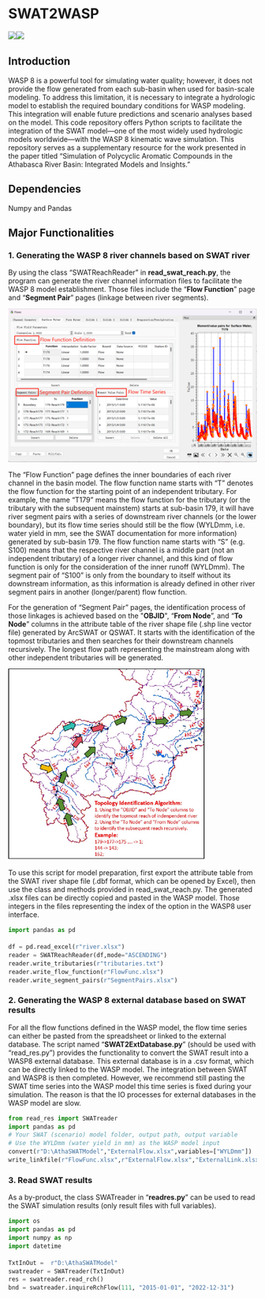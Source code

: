 # **SWAT2WASP**

<img src="https://img.shields.io/badge/Version-1.0-brightgreen" /><img src="https://img.shields.io/badge/Language-Python-blue" />	

## Introduction

WASP 8 is a powerful tool for simulating water quality; however, it does not provide the flow generated from each sub-basin when used for basin-scale modeling. To address this limitation, it is necessary to integrate a hydrologic model to establish the required boundary conditions for WASP modeling. This integration will enable future predictions and scenario analyses based on the model. This code repository offers Python scripts to facilitate the integration of the SWAT model—one of the most widely used hydrologic models worldwide—with the WASP 8 kinematic wave simulation. This repository serves as a supplementary resource for the work presented in the paper titled “Simulation of Polycyclic Aromatic Compounds in the Athabasca River Basin: Integrated Models and Insights.”

## Dependencies

Numpy and Pandas

## Major Functionalities

### 1. Generating the WASP 8 river channels based on SWAT river

By using the class “SWATReachReader” in **read_swat_reach.py**, the program can generate the river channel information files to facilitate the WASP 8 model establishment. Those files include the “**Flow Function**” page and “**Segment Pair**” pages (linkage between river segments). 

<img src="WASPpages.png" alt="WASPpages" style="zoom: 50%;" />

The “Flow Function” page defines the inner boundaries of each river channel in the basin model. The flow function name starts with “T” denotes the flow function for the starting point of an independent tributary. For example, the name “T179” means the flow function for the tributary (or the tributary with the subsequent mainstem) starts at sub-basin 179, it will have river segment pairs with a series of downstream river channels (or the lower boundary), but its flow time series should still be the flow (WYLDmm, i.e. water yield in mm, see the SWAT documentation for more information) generated by sub-basin 179. The flow function name starts with “S” (e.g. S100) means that the respective river channel is a middle part (not an independent tributary) of a longer river channel, and this kind of flow function is only for the consideration of the inner runoff  (WYLDmm). The segment pair of “S100” is only from the boundary to itself without its downstream information, as this information is already defined in other river segment pairs in another (longer/parent) flow function.

For the generation of “Segment Pair” pages, the identification process of those linkages is achieved based on the "**OBJID**", “**From Node**”, and “**To Node**” columns in the attribute table of the river shape file (.shp line vector file) generated by ArcSWAT or QSWAT. It starts with the identification of the topmost tributaries and then searches for their downstream channels recursively. The longest flow path representing the mainstream along with other independent tributaries will be generated. 

<img src="segmentpair.jpg" alt="algorithm" style="zoom:50%;" />

To use this script for model preparation, first export the attribute table from the SWAT river shape file (.dbf format, which can be opened by Excel), then use the class and methods provided in read_swat_reach.py. The generated .xlsx files can be directly copied and pasted in the WASP model. Those integers in the files representing the index of the option in the WASP8 user interface.

```python
import pandas as pd

df = pd.read_excel(r"river.xlsx") 
reader = SWATReachReader(df,mode="ASCENDING")
reader.write_tributaries(r"tributaries.txt")
reader.write_flow_function(r"FlowFunc.xlsx") 
reader.write_segment_pairs(r"SegmentPairs.xlsx")
```

### 2. Generating the WASP 8 external database based on SWAT results

For all the flow functions defined in the WASP model, the flow time series can either be pasted from the spreadsheet or linked to the external database. The script named “**SWAT2ExtDatabase.py**” (should be used with “read_res.py”) provides the functionality to convert the SWAT result into a WASP8 external database. This external database is in a .csv format, which can be directly linked to the WASP model. The integration between SWAT and WASP8 is then completed. However, we recommend still pasting the SWAT time series into the WASP model this time series is fixed during your simulation. The reason is that the IO processes for external databases in the WASP model are slow.

```Python
from read_res import SWATreader
import pandas as pd
# Your SWAT (scenario) model folder, output path, output variable
# Use the WYLDmm (water yield in mm) as the WASP model input 
convert(r"D:\AthaSWATModel","ExternalFlow.xlsx",variables=["WYLDmm"])
write_linkfile(r"FlowFunc.xlsx",r"ExternalFlow.xlsx","ExternalLink.xlsx")
```

### 3. Read SWAT results

As a by-product, the class SWATreader in “**readres.py**” can be used to read the SWAT simulation results (only result files with full variables). 

```Python
import os
import pandas as pd
import numpy as np
import datetime

TxtInOut =  r"D:\AthaSWATModel"
swatreader = SWATreader(TxtInOut)
res = swatreader.read_rch()
bnd = swatreader.inquireRchFlow(111, "2015-01-01", "2022-12-31")
```

